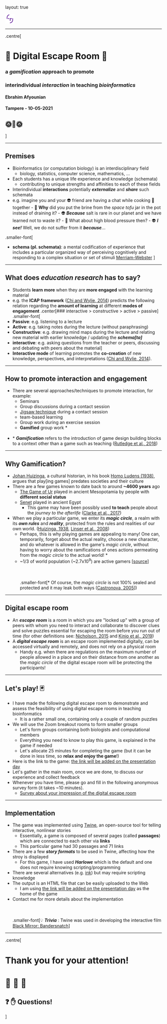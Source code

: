 layout: true

<div id="footer-content">
    <img src="28092020_digipilot_resources/TUNI_logo.png" style="width: 30px; height: 30px"/>
</div>

---
.centre[

# &#x1F3B2; Digital Escape Room &#x1F3B2;
### a ___gamification___ approach to promote
### interindividual ___interaction___ in teaching ___bioinformatics___ 
#### Ebrahim Afyounian  

#### Tampere - 10-05-2021

## &#x1F31E;&#x1F33A;&#x1F31E;

]

---

## Premises

- Bioinformatics (or computation biology) is an interdisciplinary field
  - biology, statistics, computer science, mathematics, ...
- Each students has a unique life experience and knowledge (schemata)
  - contributing to unique strengths and affinities to each of these fields
- Interindividual __interactions__ potentially ___externalize___ and ___share___ such schemata
- e.g. imagine you and your &#x1F47D; friend are having a chat while cooking &#x1F372; together
      - &#x1F464; __Why__ did you put the brine from the _space tofu_ jar in the pot instead of draining it? 
      - &#x1F47D; ___Because___ salt is rare in our planet and we have learned not to waste it? 
      - &#x1F464; What about high blood pressure then?
      - &#x1F47D; ___I see!___  Well, we do not suffer from it ___because___...

.smaller-font[
- __schema (pl. schemata)__: a mental codification of experience that includes a particular organized way of perceiving cognitively and responding to a complex situation or set of stimuli [Merriam-Webster](https://www.merriam-webster.com/dictionary/schema)
]

---

## What does _education research_ has to say?

- Students __learn more__ when they are __more engaged__ with the learning material
- e.g. the __ICAP framework__ ([Chi and Wylie, 2014](https://doi.org/10.1080/00461520.2014.965823)) predicts the following relation regarding the __amount of learning__ at different __modes of engagement__ 
.center[### interactive \> constructive \> active \> passive]
.smaller-font[
- __Passive__: e.g. listening to a lecture
- __Active__: e.g. taking notes during the lecture (without paraphrasing)
- __Constructive__: e.g. drawing mind maps during the lecture and relating new material with earlier knowledge / updating the ___schema[ta]___
- __interactive__: e.g. asking questions from the teacher or peers, discussing and debating with peers about the material]  
- __Interactive mode__ of learning promotes the __co-creation__ of new knowledge, perspectives, and interpretations ([Chi and Wylie, 2014](https://doi.org/10.1080/00461520.2014.965823)).

---

## How to promote interaction and engagement  

- There are several approaches/techniques to promote interaction, for example:
  - Seminars 
  - Group discussions during a contact session
  - [Jigsaw technique](https://en.wikipedia.org/wiki/Jigsaw_%28teaching_technique%29) during a contact session
  - team-based learning
  - Group work during an exercise session
  - __Gamified__ group work *
<br><br>
- \* ___Gamification___  refers to the introduction of game design building blocks to a context other than a game such as teaching ([Rutledge et al., 2018](https://doi.org/10.1097/ACM.0000000000002183))

---

## Why Gamification?
- [Johan Huizinga](https://en.wikipedia.org/wiki/Johan_Huizinga), a cultural historian, in his book [Homo Ludens (1938)](https://en.wikipedia.org/wiki/Homo_Ludens), argues that play[ing games] predates societies and their culture
- There are a few games known to date back to around __~4600 years__ ago
  - [The Game of Ur](https://en.wikipedia.org/wiki/Royal_Game_of_Ur) played in ancient Mesopotamia by people with __different social status__
  - [Senet](https://en.wikipedia.org/wiki/Senet) played in ancient Egypt
      - This game may have been possibly used __to teach__ people about the _journey to the afterlife_ ([Clarke et al., 2017](http://dx.doi.org/10.17083/ijsg.v4i3.180))
- When we play a particular game, we enter its ___magic circle___, a realm with its ___own rules___ and ___reality___, protected from the rules and realities of our own world. ([Huizinga, 1938](https://en.wikipedia.org/wiki/Homo_Ludens), [Linser et al., 2008](http://www.simplay.net/papers/MagicCircle-Linser-Lindstad-Vold08.pdf))
  - Perhaps, this is why playing games are appealing to many! One can, temporarily, forget about the actual reality, choose a new character, and do whatever is allowed in the game's _magic circle_, without having to worry about the ramifications of ones actions permeating from the _magic circle_ to the actual world! *
  - ~1/3 of world population (~2.7x10<sup>9</sup>) are active gamers [[source](https://newzoo.com/products/reports/global-games-market-report/)]
<br><br><br><br>
.smaller-font[\* Of course, the _magic circle_ is not 100% sealed and protected and it may leak both ways ([Castronova, 2005](https://press.uchicago.edu/ucp/books/book/chicago/S/bo3620704.html)])

---

## Digital escape room
- An ___escape room___ is a room in which you are "locked up" with a group of peers with whom you need to interact and collaborate to discover clues and solve puzzles essential for escaping the room before you run out of time (for other definitions see: [Nicholson, 2015](https://scottnicholson.com/pubs/erfacwhite.pdf) and [Kinio et al., 2019](https://doi.org/10.1016/j.jsurg.2018.06.030))
- A ___digital escape room___ is an escape room implemented digitally, can be accessed virtually and remotely, and does not rely on a physical room
  - Handy e.g. when there are regulations on the maximum number of people allowed in a place and on their distance from one another as the _magic circle_ of the digital escape room will be protecting the participants!    


---

## Let's play! &#x1F0CF;

- I have made the following digital escape room to demonstrate and assess the feasibility of using digital escape rooms in teaching bioinformatics 
  - It is a rather small one, containing only a couple of random puzzles
- We will use the Zoom breakout rooms to form smaller groups
  - Let's form groups containing both biologists and computational members 
  - Everything you need to know to play this game, is explained in the game if needed
  - Let's allocate 25 minutes for completing the game (but it can be done in less time, so __relax and enjoy the game__!)  
- Here is the link to the game: [the link will be added on the presentation day]()
- Let's gather in the main room, once we are done, to discuss our experience and collect feedback
- Whenever you have time, please go and fill in the following anonymous survey form (it takes ~10 minutes). 
  - [Survey about your impression of the digital escape room]()
---

## Implementation

- The game was implemented using [Twine](https://twinery.org/), an open-source tool for telling interactive, nonlinear stories
  - Essentially, a game is composed of several pages (called __passages__) which are connected to each other via __links__
  - This particular game had 30 passages and 71 links
- There are a few ___story formats___ to be used in Twine, affecting how the stroy is displayed  
  - For this game, I have used ___Harlowe___ which is the default and one does not require knowing scripting/programming
- There are several alternatives (e.g. [ink](https://www.inklestudios.com/ink/)) but may require scripting knowledge
- The output is an HTML file that can be easily uploaded to the Web
  - I am using [the link will be added on the presentation day]() as the home of the game
- Contact me for more details about the implementation
<br><br><br><br>
.smaller-font[&#x1F4A1; ___Trivia___ : Twine was used in developing the interactive film [Black Mirror: Bandersnatch](https://en.wikipedia.org/wiki/Black_Mirror:_Bandersnatch)]

---

.centre[

# Thank you for your attention!

# &#x1F49B; &#x1F33A; &#x1F49A;

## &#x2753; &#x270B; **Questions!**


]
